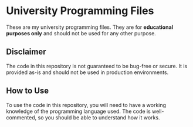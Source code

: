 # University Programming Files

These are my university programming files. They are for **educational purposes only** and should not be used for any other purpose.

## Disclaimer

The code in this repository is not guaranteed to be bug-free or secure. It is provided as-is and should not be used in production environments.

## How to Use

To use the code in this repository, you will need to have a working knowledge of the programming language used. The code is well-commented, so you should be able to understand how it works.
